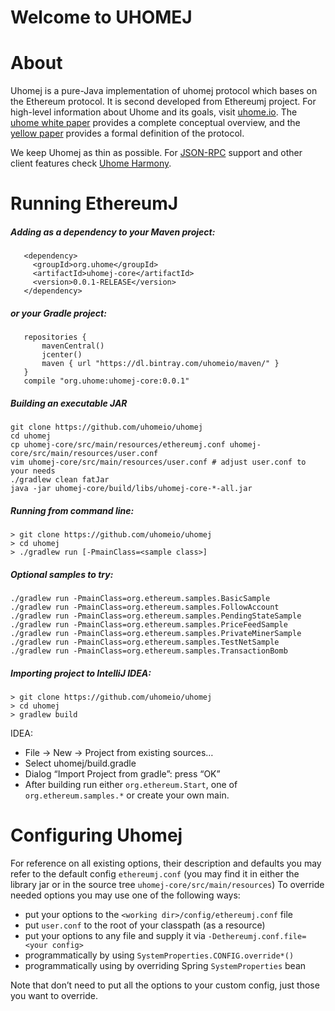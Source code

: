 # Welcome to UHOMEJ


# About
Uhomej is a pure-Java implementation of uhomej protocol which bases on the Ethereum protocol. It is second developed from Ethereumj project. For high-level information about Uhome and its goals, visit [uhome.io](https://uhome.io). The [uhome white paper](https://github.com/uhomeio/wiki/wiki/White-Paper) provides a complete conceptual overview, and the [yellow paper](https://github.com/uhomeio/wiki/wiki/Yellow-Paper) provides a formal definition of the protocol.

We keep Uhomej as thin as possible. For [JSON-RPC](https://github.com/uhomeio/wiki/wiki/JSON-RPC) support and other client features check [Uhome Harmony](https://github.com/uhomeio/uhome-harmony).

# Running EthereumJ

##### Adding as a dependency to your Maven project: 

```
   <dependency>
     <groupId>org.uhome</groupId>
     <artifactId>uhomej-core</artifactId>
     <version>0.0.1-RELEASE</version>
   </dependency>
```
##### or your Gradle project: 

```
   repositories {
       mavenCentral()
       jcenter()
       maven { url "https://dl.bintray.com/uhomeio/maven/" }
   }
   compile "org.uhome:uhomej-core:0.0.1"
```

##### Building an executable JAR
```
git clone https://github.com/uhomeio/uhomej
cd uhomej
cp uhomej-core/src/main/resources/ethereumj.conf uhomej-core/src/main/resources/user.conf
vim uhomej-core/src/main/resources/user.conf # adjust user.conf to your needs
./gradlew clean fatJar
java -jar uhomej-core/build/libs/uhomej-core-*-all.jar
```

##### Running from command line:
```
> git clone https://github.com/uhomeio/uhomej
> cd uhomej
> ./gradlew run [-PmainClass=<sample class>]
```

##### Optional samples to try:
```
./gradlew run -PmainClass=org.ethereum.samples.BasicSample
./gradlew run -PmainClass=org.ethereum.samples.FollowAccount
./gradlew run -PmainClass=org.ethereum.samples.PendingStateSample
./gradlew run -PmainClass=org.ethereum.samples.PriceFeedSample
./gradlew run -PmainClass=org.ethereum.samples.PrivateMinerSample
./gradlew run -PmainClass=org.ethereum.samples.TestNetSample
./gradlew run -PmainClass=org.ethereum.samples.TransactionBomb
```

##### Importing project to IntelliJ IDEA: 
```
> git clone https://github.com/uhomeio/uhomej
> cd uhomej
> gradlew build
```
  IDEA: 
* File -> New -> Project from existing sources…
* Select uhomej/build.gradle
* Dialog “Import Project from gradle”: press “OK”
* After building run either `org.ethereum.Start`, one of `org.ethereum.samples.*` or create your own main. 

# Configuring Uhomej

For reference on all existing options, their description and defaults you may refer to the default config `ethereumj.conf` (you may find it in either the library jar or in the source tree `uhomej-core/src/main/resources`) 
To override needed options you may use one of the following ways: 
* put your options to the `<working dir>/config/ethereumj.conf` file
* put `user.conf` to the root of your classpath (as a resource) 
* put your options to any file and supply it via `-Dethereumj.conf.file=<your config>`
* programmatically by using `SystemProperties.CONFIG.override*()`
* programmatically using by overriding Spring `SystemProperties` bean 

Note that don’t need to put all the options to your custom config, just those you want to override. 